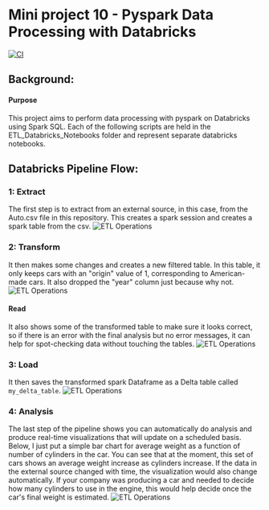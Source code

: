 # Mini project 10 - Pyspark Data Processing with Databricks
[![CI](https://github.com/adlerviton/Pyspark_Data_Processing/actions/workflows/python.yml/badge.svg)](https://github.com/adlerviton/Pyspark_Data_Processing/actions/workflows/python.yml)

## Background:
#### Purpose
This project aims to perform data processing with pyspark on Databricks using Spark SQL. Each of the following scripts are held in the ETL_Databricks_Notebooks folder and represent separate databricks notebooks. 

## Databricks Pipeline Flow:

### 1: Extract
The first step is to extract from an external source, in this case, from the Auto.csv file in this repository. This creates a spark session and creates a spark table from the csv. 
![ETL Operations](https://github.com/adlerviton/Pyspark_Data_Processing/blob/main/DB_ETL_Images/Ingest.png)

### 2: Transform
It then makes some changes and creates a new filtered table. In this table, it only keeps cars with an "origin" value of 1, corresponding to American-made cars. It also dropped the "year" column just because why not.
![ETL Operations](https://github.com/adlerviton/Pyspark_Data_Processing/blob/main/DB_ETL_Images/Transform1.png)

#### Read
It also shows some of the transformed table to make sure it looks correct, so if there is an error with the final analysis but no error messages, it can help for spot-checking data without touching the tables.
![ETL Operations](https://github.com/adlerviton/Pyspark_Data_Processing/blob/main/DB_ETL_Images/Read_Transformation.png)

### 3: Load
It then saves the transformed spark Dataframe as a Delta table called `my_delta_table`.
![ETL Operations](https://github.com/adlerviton/Pyspark_Data_Processing/blob/main/DB_ETL_Images/Load.png)

### 4: Analysis
The last step of the pipeline shows you can automatically do analysis and produce real-time visualizations that will update on a scheduled basis. Below, I just put a simple bar chart for average weight as a function of number of cylinders in the car. You can see that at the moment, this set of cars shows an average weight increase as cylinders increase. If the data in the external source changed with time, the visualization would also change automatically. If your company was producing a car and needed to decide how many cylinders to use in the engine, this would help decide once the car's final weight is estimated.
![ETL Operations](https://github.com/adlerviton/Pyspark_Data_Processing/blob/main/DB_ETL_Images/Auto_Visualization.png)



